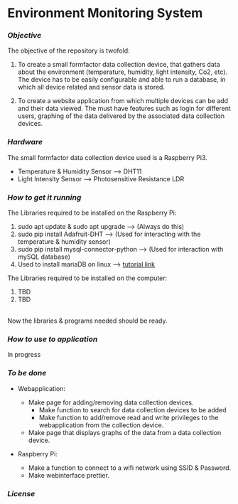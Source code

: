 # Environment Monitoring System

### *Objective*
The objective of the repository is twofold:
1. To create a small formfactor data collection device, that gathers data about the environment (temperature, humidity, light intensity, Co2, etc). The device has to be easily configurable and able to run a database, in which all device related and sensor data is stored.
   
2. To create a website application from which multiple devices can be add and their data viewed. The must have features such as login for different users, graphing of the data delivered by the associated data collection devices. 


### *Hardware*
The small formfactor data collection device used is a Raspberry Pi3.
  - Temperature & Humidity Sensor --> DHT11
  - Light Intensity Sensor --> Photosensitive Resistance LDR


### *How to get it running*
The Libraries required to be installed on the Raspberry Pi:
1. sudo apt update & sudo apt upgrade --> (Always do this)
2. sudo pip install Adafruit-DHT --> (Used for interacting with the temperature & humidity sensor)
3. sudo pip install mysql-connector-python --> (Used for interaction with mySQL database)
4. Used to install mariaDB on linux --> [tutorial link](https://raspberrytips.com/install-mariadb-raspberry-pi/)


The Libraries required to be installed on the computer:
1. TBD
2. TBD

<br>
Now the libraries & programs needed should be ready.

### *How to use to application*
In progress


### *To be done*

- Webapplication:
  * Make page for adding/removing data collection devices.
      - Make function to search for data collection devices to be added
      - Make function to add/remove read and write privileges to the webapplication from the collection device. 
  * Make page that displays graphs of the data from a data collection device.

- Raspberry Pi:
  * Make a function to connect to a wifi network using SSID & Password.
  * Make webinterface prettier.


### *License* 

